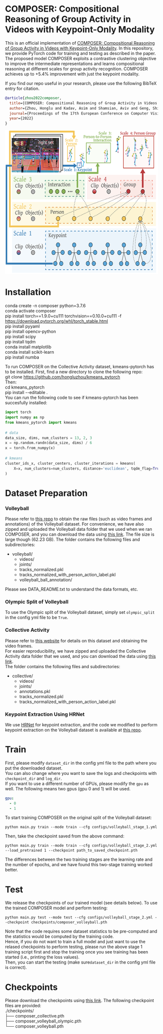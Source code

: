 # COMPOSER: Compositional Reasoning of Group Activity in Videos with Keypoint-Only Modality
This is an official implementation of [COMPOSER: Compositional Reasoning of Group Activity in Videos with Keypoint-Only Modality](https://arxiv.org/abs/2112.05892). In this repository, we provide PyTorch code for training and testing as described in the paper. The proposed model COMPOSER exploits a contrastive clustering objective to  improve the intermediate representations and learns compositional reasoning at different scales for group activity recognition. COMPOSER achieves up to +5.4% improvement with just the keypoint modality.

If you find our repo useful in your research, please use the following BibTeX entry for citation.

```BibTeX
@article{zhou2022composer,
  title={COMPOSER: Compositional Reasoning of Group Activity in Videos with Keypoint-Only Modality},
  author={Zhou, Honglu and Kadav, Asim and Shamsian, Aviv and Geng, Shijie and Lai, Farley and Zhao, Long and Liu, Ting and Kapadia, Mubbasir and Graf, Hans Peter},
  journal={Proceedings of the 17th European Conference on Computer Vision (ECCV 2022)},
  year={2022}
}
```
<p align="middle">
    <img src="figures/motivation.png" width="600" height="475" />
</p>


# Installation
conda create -n composer python=3.7.6        
conda activate composer   
pip install torch==1.9.0+cu111 torchvision==0.10.0+cu111 -f https://download.pytorch.org/whl/torch_stable.html    
pip install pyyaml      
pip install opencv-python  
pip install scipy     
pip install tqdm     
conda install matplotlib     
conda install scikit-learn     
pip install numba      
    
       
To run COMPOSER on the Collective Activity dataset, kmeans-pytorch has to be installed. First, find a new directory to clone the following repo:    
git clone https://github.com/hongluzhou/kmeans_pytorch      
Then:    
cd kmeans_pytorch  
pip install --editable .      
You can run the following code to see if kmeans-pytorch has been succesfully installed:    
```python
import torch
import numpy as np
from kmeans_pytorch import kmeans

# data
data_size, dims, num_clusters = 13, 2, 3
x = np.random.randn(data_size, dims) / 6
x = torch.from_numpy(x)

# kmeans
cluster_ids_x, cluster_centers, cluster_iterations = kmeans(
    X=x, num_clusters=num_clusters, distance='euclidean', tqdm_flag=True, device=torch.device('cuda:0')
)
```

# Dataset Preparation
### Volleyball
Please refer to [this repo](https://github.com/mostafa-saad/deep-activity-rec#dataset) to obtain the raw files (such as video frames and annotations) of the Volleyball dataset. 
For convenience, we have also zipped and uploaded the Volleyball data folder that we used when we ran COMPOSER, and you can download the data using [this link](https://drive.google.com/file/d/1NF7aiplia3g5Ng5pARoYjS47wPz66XCx/view?usp=sharing). The file size is large though (62.23 GB).
The folder contains the following files and subdirectories:
- volleyball/
    - videos/
    - joints/
    - tracks_normalized.pkl
    - tracks_normalized_with_person_action_label.pkl
    - volleyball_ball_annotation/

Please see DATA_README.txt to understand the data formats, etc.    

### Olympic Split of Volleyball
To use the Olympic split of the Volleyball dataset, simply set `olympic_split` in the config yml file to be `True`.    

### Collective Activity
Please refer to [this website](https://cvgl.stanford.edu/projects/collective/collectiveActivity.html) for details on this dataset and obtaining the video frames.    
For easier reproducibility, we have zipped and uploaded the Collective Activity data folder that we used, and you can download the data using [this link](https://drive.google.com/file/d/1_KkKyweMZdnxtTByPebOgO1JVCMV_1Pa/view?usp=sharing).    
The folder contains the following files and subdirectories:
- collective/  
    - videos/
    - joints/
    - annotations.pkl
    - tracks_normalized.pkl
    - tracks_normalized_with_person_action_label.pkl
   
### Keypoint Extraction Using HRNet
We use [HRNet](https://github.com/leoxiaobin/deep-high-resolution-net.pytorch) for keypoint extraction, and the code we modified to perform keypoint extraction on the Volleyball dataset is available at [this repo](https://github.com/hongluzhou/hrnet_pose_extract).    

# Train
First, please modify `dataset_dir` in the config yml file to the path where you put the downloaded dataset.     
You can also change where you want to save the logs and checkpoints with `checkpoint_dir` and `log_dir`.     
If you want to use a different number of GPUs, please modify the `gpu` as well. The following means two gpus (gpu 0 and 1) will be used.    
```yaml
gpu:
  - 0
  - 1
```
 To start training COMPOSER on the original split of the Volleyball dataset:
```shell
python main.py train --mode train --cfg configs/volleyball_stage_1.yml
```
Then, take the checkpoint saved from the above command:
```shell
python main.py train --mode train --cfg configs/volleyball_stage_2.yml --load_pretrained 1 --checkpoint path_to_saved_checkpoint.pth
```
The differences between the two training stages are the learning rate and the number of epochs, and we have found this two-stage training worked better.

# Test
We release the checkpoints of our trained model (see details below). To use the trained COMPOSER model and perform testing:
```shell
python main.py test --mode test --cfg configs/volleyball_stage_2.yml --checkpoint checkpoints/composer_volleyball.pth
```
Note that the code requires some dataset statistics to be pre-computed and the statistics would be computed by the training code.     
Hence, if you do not want to train a full model and just want to use the relased checkpoints to perform testing, please run the above stage 1 training script first and stop the training once you see training has been started (i.e., printing the loss values).     
Then, you can start the testing (make sure`dataset_dir` in the config yml file is correct).    

# Checkpoints
Please download the checkpoints using [this link](https://drive.google.com/file/d/1mtxdGH9ae8nCnbD3RPCoGw9_hsmNqVn6/view?usp=sharing). The following checkpoint files are provided:   
./checkpoints/  
├── composer_collective.pth   
├── composer_volleyball_olympic.pth   
└── composer_volleyball.pth   
  
